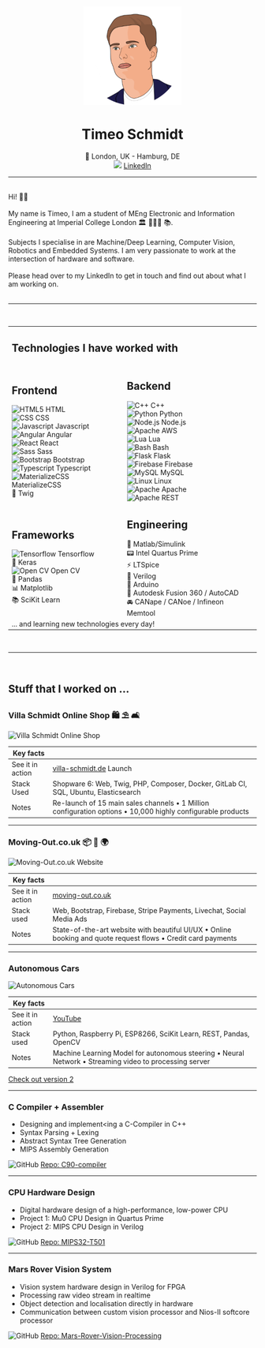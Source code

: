 <div align="center">
    <img height="200px" src="assets/timeo.png">
    <h1>Timeo Schmidt</h1>
    <span>📍 London, UK - Hamburg, DE</span><br>
    <img height="20px" src="https://github.com/get-icon/geticon/raw/master/icons/linkedin-icon.svg">
    <a href="https://www.linkedin.com/in/timeo-schmidt-bb0172152/">LinkedIn</a>
</div>

---

<br>

<div>
Hi! 👋🏼
<br><br>
My name is Timeo, I am a student of MEng Electronic and Information Engineering at Imperial College London 🏛 👨🏼‍🎓 📚.
<br><br>
Subjects I specialise in are Machine/Deep Learning, Computer Vision, Robotics and Embedded Systems. I am very passionate to work at the intersection of hardware and software.
<br><br>
Please head over to my LinkedIn to get in touch and find out about what I am working on.</div>

<br>

---

<br>


<div>
<table>   
 <tr>  
     <td colspan="2" style="border: 0;"><h2>Technologies I have worked with</h2>
     </td>
    </tr>
 <tr>  
 <td style="border: 0;">
     <h2>Frontend</h2>
     <img src="https://github.com/get-icon/geticon/raw/master/icons/html-5.svg" alt="HTML5" height="18px"> HTML
     <br>
     <img src="https://github.com/get-icon/geticon/raw/master/icons/css-3.svg" alt="CSS" height="18px"> CSS
     <br>
     <img src="https://github.com/get-icon/geticon/raw/master/icons/javascript.svg" alt="Javascript" height="18px"> Javascript
     <br>
     <img src="https://github.com/get-icon/geticon/raw/master/icons/angular-icon.svg" alt="Angular" height="18px"> Angular
     <br>
     <img src="https://github.com/get-icon/geticon/raw/master/icons/react.svg" alt="React" height="18px"> React
     <br>
     <img src="https://github.com/get-icon/geticon/raw/master/icons/sass.svg" alt="Sass" height="18px"> Sass
     <br>
     <img src="https://github.com/get-icon/geticon/raw/master/icons/bootstrap.svg" alt="Bootstrap" height="18px"> Bootstrap
     <br>
     <img src="https://github.com/get-icon/geticon/raw/master/icons/typescript-icon.svg" alt="Typescript" height="18px"> Typescript
     <br>
     <img src="https://github.com/get-icon/geticon/raw/master/icons/materializecss.svg" alt="MaterializeCSS" height="18px"> MaterializeCSS
     <br>
     💩 Twig
</td>  
 <td>
   <h2>Backend</h2>
   <img src="https://github.com/get-icon/geticon/raw/master/icons/c-plusplus.svg" alt="C++" height="18px"> C++
   <br>
   <img src="https://github.com/get-icon/geticon/raw/master/icons/python.svg" alt="Python" height="18px"> Python
   <br>
   <img src="https://github.com/get-icon/geticon/raw/master/icons/nodejs.svg" alt="Node.js" height="18px"> Node.js
   <br>
   <img src="https://github.com/get-icon/geticon/raw/master/icons/aws.svg" alt="Apache" height="18px"> AWS
   <br>
   <img src="https://github.com/get-icon/geticon/raw/master/icons/lua.svg" alt="Lua" height="18px"> Lua
   <br>
   <img src="https://github.com/get-icon/geticon/raw/master/icons/bash.svg" alt="Bash" height="18px"> Bash
   <br>
   <img src="https://github.com/get-icon/geticon/raw/master/icons/flask.svg" alt="Flask" height="18px"> Flask
   <br>
   <img src="https://github.com/get-icon/geticon/raw/master/icons/firebase.svg" alt="Firebase" height="18px"> Firebase
   <br>
   <img src="https://github.com/get-icon/geticon/raw/master/icons/mysql.svg" alt="MySQL" height="18px"> MySQL
   <br>
   <img src="https://github.com/get-icon/geticon/raw/master/icons/linux-tux.svg" alt="Linux" height="18px"> Linux
   <br>
   <img src="https://github.com/get-icon/geticon/raw/master/icons/apache.svg" alt="Apache" height="18px"> Apache
   <br>
   <img src="https://github.com/get-icon/geticon/raw/master/icons/rest.svg" alt="Apache" height="18px"> REST
   <br>
</td>  
 </tr>
 <tr>  
 <td>
     <h2>Frameworks</h2>
     <img src="https://github.com/get-icon/geticon/raw/master/icons/tensorflow.svg" alt="Tensorflow" height="18px"> Tensorflow
     <br>
     🧠 Keras
     <br>
     <img src="https://github.com/get-icon/geticon/raw/master/icons/opencv.svg" alt="Open CV" height="18px"> Open CV
     <br>
     🐼 Pandas
     <br>
     📊 Matplotlib
     <br>
     📚 SciKit Learn
     <br>
 </td>  
   <td>
     <h2>Engineering</h2>
     🧮 Matlab/Simulink
     <br>
     📟 Intel Quartus Prime
     <br>
     ⚡️ LTSpice
     <br>
     👾 Verilog
     <br>
     🤖 Arduino
     <br>
     🧱 Autodesk Fusion 360 / AutoCAD
     <br>
     🚘 CANape / CANoe / Infineon Memtool
     <br>
   </td>  
 </tr>
<tr><td colspan="2"> ... and learning new technologies every day!</td></tr>
</table>
</div>

<br>

---

<br>

## Stuff that I worked on ...

### Villa Schmidt Online Shop 🛍 ⛱ 🛋

![Villa Schmidt Online Shop](assets/showcase-gifs/vs-ui.gif)

| Key facts        |                                                                                                             |
| ---------------- | ----------------------------------------------------------------------------------------------------------- |
| See it in action | <a href="villa-schmidt.de">villa-schmidt.de</a> Launch                                                      |
| Stack Used       | Shopware 6: Web, Twig, PHP, Composer, Docker, GitLab CI, SQL, Ubuntu, Elasticsearch                         |
| Notes            | Re-launch of 15 main sales channels • 1 Million configuration options • 10,000 highly configurable products |

---

### Moving-Out.co.uk 📦 🚚 🌍

![Moving-Out.co.uk Website](assets/showcase-gifs/moving-out-ldn.gif)

| Key facts        |                                                                                                               |
| ---------------- | ------------------------------------------------------------------------------------------------------------- |
| See it in action | <a href="moving-out.co.uk">moving-out.co.uk</a>                                                               |
| Stack used       | Web, Bootstrap, Firebase, Stripe Payments, Livechat, Social Media Ads                                         |
| Notes            | State-of-the-art website with beautiful UI/UX • Online booking and quote request flows • Credit card payments |

---

### Autonomous Cars

![Autonomous Cars](assets/showcase-gifs/car-v1.gif)

| Key facts        |                                                                                                        |
| ---------------- | ------------------------------------------------------------------------------------------------------ |
| See it in action | <a href="https://youtu.be/2tiwKtWYQAM">YouTube</a>                                                     |
| Stack used       | Python, Raspberry Pi, ESP8266, SciKit Learn, REST, Pandas, OpenCV                                      |
| Notes            | Machine Learning Model for autonomous steering • Neural Network • Streaming video to processing server |

<a href="https://timeo.de/carv2.html">Check out version 2</a>



---

### C Compiler + Assembler

- Designing and implement<ing a C-Compiler in C++
- Syntax Parsing + Lexing
- Abstract Syntax Tree Generation
- MIPS Assembly Generation

<div>
<img src="https://github.com/get-icon/geticon/raw/master/icons/github-icon.svg" alt="GitHub" height="18px"> <a href="https://github.com/timeo-schmidt/C90-compiler"> Repo: C90-compiler</a>
</div>



---

### CPU Hardware Design

- Digital hardware design of a high-performance, low-power CPU
- Project 1: Mu0 CPU Design in Quartus Prime
- Project 2: MIPS CPU Design in Verilog

<div>
<img src="https://github.com/get-icon/geticon/raw/master/icons/github-icon.svg" alt="GitHub" height="18px"> <a href="https://github.com/JosiahMendes/MIPS32-T501"> Repo: MIPS32-T501</a>
</div>



---

### Mars Rover Vision System

- Vision system hardware design in Verilog for FPGA
- Processing raw video stream in realtime
- Object detection and localisation directly in hardware
- Communication between custom vision processor and Nios-II softcore processor

<div>
<img src="https://github.com/get-icon/geticon/raw/master/icons/github-icon.svg" alt="GitHub" height="18px"> <a href="https://github.com/timeo-schmidt/Mars-Rover-Vision-Processing"> Repo: Mars-Rover-Vision-Processing</a>
</div>
